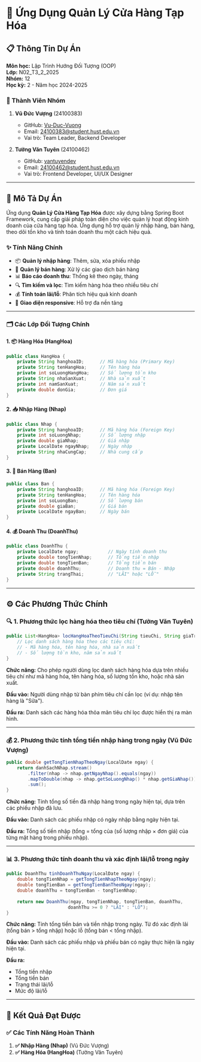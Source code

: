 # 🏪 Ứng Dụng Quản Lý Cửa Hàng Tạp Hóa

## 📋 Thông Tin Dự Án

**Môn học:** Lập Trình Hướng Đối Tượng (OOP)  
**Lớp:** N02_T3_2_2025  
**Nhóm:** 12  
**Học kỳ:** 2 - Năm học 2024-2025  

### 👥 Thành Viên Nhóm

1. **Vũ Đức Vượng** (24100383)  
   - GitHub: [Vu-Duc-Vuong](https://github.com/Vu-Duc-Vuong)
   - Email: 24100383@student.hust.edu.vn
   - Vai trò: Team Leader, Backend Developer

2. **Tưởng Văn Tuyên** (24100462)  
   - GitHub: [vantuyendev](https://github.com/vantuyendev)  
   - Email: 24100462@student.hust.edu.vn
   - Vai trò: Frontend Developer, UI/UX Designer

---

## 🎯 Mô Tả Dự Án

Ứng dụng **Quản Lý Cửa Hàng Tạp Hóa** được xây dựng bằng Spring Boot Framework, cung cấp giải pháp toàn diện cho việc quản lý hoạt động kinh doanh của cửa hàng tạp hóa. Ứng dụng hỗ trợ quản lý nhập hàng, bán hàng, theo dõi tồn kho và tính toán doanh thu một cách hiệu quả.

### ✨ Tính Năng Chính

- 📦 **Quản lý nhập hàng**: Thêm, sửa, xóa phiếu nhập
- 🛒 **Quản lý bán hàng**: Xử lý các giao dịch bán hàng
- 📊 **Báo cáo doanh thu**: Thống kê theo ngày, tháng
- 🔍 **Tìm kiếm và lọc**: Tìm kiếm hàng hóa theo nhiều tiêu chí
- 💰 **Tính toán lãi/lỗ**: Phân tích hiệu quả kinh doanh
- 📱 **Giao diện responsive**: Hỗ trợ đa nền tảng

---

### 🗂️ Các Lớp Đối Tượng Chính

#### **1. 📦 Hàng Hóa (HangHoa)**
```java
public class HangHoa {
    private String hanghoaID;      // Mã hàng hóa (Primary Key)
    private String tenHangHoa;     // Tên hàng hóa
    private int soLuongHangHoa;    // Số lượng tồn kho
    private String nhaSanXuat;     // Nhà sản xuất
    private int namSanXuat;        // Năm sản xuất
    private double donGia;         // Đơn giá
}
```

#### **2. 📥 Nhập Hàng (Nhap)**
```java
public class Nhap {
    private String hanghoaID;      // Mã hàng hóa (Foreign Key)
    private int soLuongNhap;       // Số lượng nhập
    private double giaNhap;        // Giá nhập
    private LocalDate ngayNhap;    // Ngày nhập
    private String nhaCungCap;     // Nhà cung cấp
}
```

#### **3. 🛒 Bán Hàng (Ban)**
```java
public class Ban {
    private String hanghoaID;      // Mã hàng hóa (Foreign Key)
    private String tenHangHoa;     // Tên hàng hóa
    private int soLuongBan;        // Số lượng bán
    private double giaBan;         // Giá bán
    private LocalDate ngayBan;     // Ngày bán
}
```

#### **4. 💰 Doanh Thu (DoanhThu)**
```java
public class DoanhThu {
    private LocalDate ngay;           // Ngày tính doanh thu
    private double tongTienNhap;      // Tổng tiền nhập
    private double tongTienBan;       // Tổng tiền bán
    private double doanhThu;          // Doanh thu = Bán - Nhập
    private String trangThai;         // "LÃI" hoặc "LỖ"
}
```

---

## ⚙️ Các Phương Thức Chính

### 🔍 **1. Phương thức lọc hàng hóa theo tiêu chí** (Tưởng Văn Tuyên)

```java
public List<HangHoa> locHangHoaTheoTieuChi(String tieuChi, String giaTri) {
    // Lọc danh sách hàng hóa theo các tiêu chí:
    // - Mã hàng hóa, tên hàng hóa, nhà sản xuất
    // - Số lượng tồn kho, năm sản xuất
}
```

**Chức năng:** Cho phép người dùng lọc danh sách hàng hóa dựa trên nhiều tiêu chí như mã hàng hóa, tên hàng hóa, số lượng tồn kho, hoặc nhà sản xuất.

**Đầu vào:** Người dùng nhập từ bàn phím tiêu chí cần lọc (ví dụ: nhập tên hàng là "Sữa").

**Đầu ra:** Danh sách các hàng hóa thỏa mãn tiêu chí lọc được hiển thị ra màn hình.

---

### 💰 **2. Phương thức tính tổng tiền nhập hàng trong ngày** (Vũ Đức Vượng)

```java
public double getTongTienNhapTheoNgay(LocalDate ngay) {
    return danhSachNhap.stream()
        .filter(nhap -> nhap.getNgayNhap().equals(ngay))
        .mapToDouble(nhap -> nhap.getSoLuongNhap() * nhap.getGiaNhap())
        .sum();
}
```

**Chức năng:** Tính tổng số tiền đã nhập hàng trong ngày hiện tại, dựa trên các phiếu nhập đã lưu.

**Đầu vào:** Danh sách các phiếu nhập có ngày nhập bằng ngày hiện tại.

**Đầu ra:** Tổng số tiền nhập (tổng = tổng của (số lượng nhập × đơn giá) của từng mặt hàng trong phiếu nhập).

---

### 📊 **3. Phương thức tính doanh thu và xác định lãi/lỗ trong ngày**

```java
public DoanhThu tinhDoanhThuNgay(LocalDate ngay) {
    double tongTienNhap = getTongTienNhapTheoNgay(ngay);
    double tongTienBan = getTongTienBanTheoNgay(ngay);
    double doanhThu = tongTienBan - tongTienNhap;
    
    return new DoanhThu(ngay, tongTienNhap, tongTienBan, doanhThu,
                       doanhThu >= 0 ? "LÃI" : "LỖ");
}
```

**Chức năng:** Tính tổng tiền bán và tiền nhập trong ngày. Từ đó xác định lãi (tổng bán > tổng nhập) hoặc lỗ (tổng bán < tổng nhập).

**Đầu vào:** Danh sách các phiếu nhập và phiếu bán có ngày thực hiện là ngày hiện tại.

**Đầu ra:** 
- Tổng tiền nhập
- Tổng tiền bán  
- Trạng thái lãi/lỗ
- Mức độ lãi/lỗ

---

## 🎯 Kết Quả Đạt Được

### ✅ Các Tính Năng Hoàn Thành

1. **✅ Nhập Hàng (Nhap)**
   (Vũ Đức Vượng)
2. **✅ Hàng Hóa (HangHoa)**
   (Tưởng Văn Tuyên)
